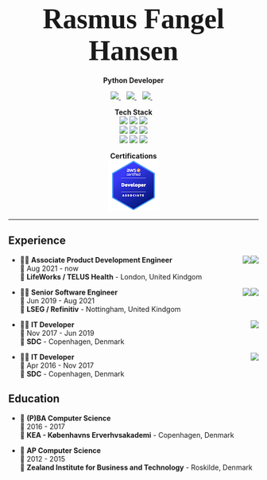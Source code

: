 

<h1 align='center'>
  <span style="font-family: Brush Script MT; font-size: 2em;">Rasmus Fangel Hansen</span>
</h1>

<p align='center'>
  <b>Python Developer</b>
</p>

<p align='center'>
  <a href="https://www.linkedin.com/in/rasmusfangel/">
    <img src="https://img.shields.io/badge/linkedin-%230077B5.svg?&style=for-the-badge&logo=linkedin&logoColor=white" />
  </a>&nbsp;&nbsp;
    <a href="https://medium.com/@rasmusfangel">
    <img src="https://img.shields.io/badge/Medium-12100E?style=for-the-badge&logo=medium&logoColor=white" />        
  </a>&nbsp;&nbsp;
  <a href="https://www.upwork.com/freelancers/~01961d38255eb5361b">
    <img src="https://img.shields.io/badge/UpWork-6FDA44?style=for-the-badge&logo=Upwork&logoColor=white" />        
  </a>&nbsp;&nbsp;
</p>

<!-- <p align='center'>
  <a href="#"><img src="https://github-readme-stats.vercel.app/api?username=RasmusFangel&show_icons=true&count_private=true&theme=dark" width="350"></a>
</p> -->

<p align='center'>
  <b>Tech Stack</b><br/>
  <img src="https://img.shields.io/badge/python-3670A0?style=for-the-badge&logo=python&logoColor=ffdd54" />
  <img src="https://img.shields.io/badge/Amazon_AWS-FF9900?style=for-the-badge&logo=amazonaws&logoColor=white" />
  <img src="https://img.shields.io/badge/Amazon%20DynamoDB-4053D6?style=for-the-badge&logo=Amazon%20DynamoDB&logoColor=white"><br/>
  <img src="https://img.shields.io/badge/Terraform-7B42BC?style=for-the-badge&logo=terraform&logoColor=white" /> 
  <img src="https://img.shields.io/badge/Github%20Actions-282a2e?style=for-the-badge&logo=githubactions&logoColor=367cfe" />
  <img src="https://img.shields.io/badge/circleci-343434?style=for-the-badge&logo=circleci&logoColor=white" /><br/>
  <img src="https://img.shields.io/badge/MySQL-005C84?style=for-the-badge&logo=mysql&logoColor=white">
  <img src="https://img.shields.io/badge/Docker-2CA5E0?style=for-the-badge&logo=docker&logoColor=white">
  <img src="https://img.shields.io/badge/Arch_Linux-1793D1?style=for-the-badge&logo=arch-linux&logoColor=white">
</p>

<p align='center'>
<b>Certifications</b><br/>
    <img src="https://github.com/RasmusFangel/RasmusFangel/blob/main/img/aws-certified-developer-associate.png?raw=true">
</p>

---

## Experience
<p>
    <img align="right" src="https://img.shields.io/badge/AWS-%23FF9900.svg?style=for-the-badge&logo=amazon-aws&logoColor=white" />
    <img align="right" src="https://img.shields.io/badge/python-3670A0?style=for-the-badge&logo=python&logoColor=ffdd54" />
</p>

- 👨‍💻 **Associate Product Development Engineer**\
📆 Aug 2021 - now\
📍 **LifeWorks / TELUS Health** - London, United Kindgom

<p >
    <img align="right" src="https://img.shields.io/badge/AWS-%23FF9900.svg?style=for-the-badge&logo=amazon-aws&logoColor=white" />
    <img align="right" src="https://img.shields.io/badge/python-3670A0?style=for-the-badge&logo=python&logoColor=ffdd54" />
</p>

- 👨‍💻 **Senior Software Engineer**\
📆 Jun 2019 - Aug 2021\
📍 **LSEG / Refinitiv** - Nottingham, United Kindgom

<p>
    <img align="right" src="https://img.shields.io/badge/java-%23ED8B00.svg?style=for-the-badge&logo=openjdk&logoColor=whitee" />
</p>

- 👨‍💻 **IT Developer**\
📆 Nov 2017 - Jun 2019\
📍 **SDC** - Copenhagen, Denmark

<p>
    <img align="right" src="https://img.shields.io/badge/java-%23ED8B00.svg?style=for-the-badge&logo=openjdk&logoColor=whitee" />
</p>

- 👨‍💻 **IT Developer**\
📆 Apr 2016 - Nov 2017\
📍 **SDC** - Copenhagen, Denmark



## Education

- 📖 **(P)BA Computer Science**\
📆 2016 - 2017\
📍 **KEA - Københavns Erverhvsakademi** - Copenhagen, Denmark

- 📖 **AP Computer Science**\
📆 2012 - 2015\
📍 **Zealand Institute for Business and Technology** - Roskilde, Denmark


  
